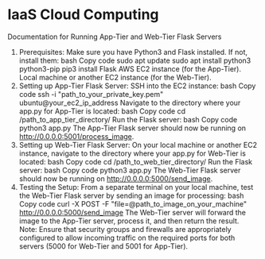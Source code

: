 # IaaS Cloud Computing
Documentation for Running App-Tier and Web-Tier Flask Servers

1. Prerequisites:
Make sure you have Python3 and Flask installed. If not, install them:
bash
Copy code
sudo apt update
sudo apt install python3 python3-pip
pip3 install Flask
AWS EC2 instance (for the App-Tier).
Local machine or another EC2 instance (for the Web-Tier).
2. Setting up App-Tier Flask Server:
SSH into the EC2 instance:
bash
Copy code
ssh -i "path_to_your_private_key.pem" ubuntu@your_ec2_ip_address
Navigate to the directory where your app.py for App-Tier is located:
bash
Copy code
cd /path_to_app_tier_directory/
Run the Flask server:
bash
Copy code
python3 app.py
The App-Tier Flask server should now be running on http://0.0.0.0:5001/process_image.
3. Setting up Web-Tier Flask Server:
On your local machine or another EC2 instance, navigate to the directory where your app.py for Web-Tier is located:
bash
Copy code
cd /path_to_web_tier_directory/
Run the Flask server:
bash
Copy code
python3 app.py
The Web-Tier Flask server should now be running on http://0.0.0.0:5000/send_image.
4. Testing the Setup:
From a separate terminal on your local machine, test the Web-Tier Flask server by sending an image for processing:
bash
Copy code
curl -X POST -F "file=@path_to_image_on_your_machine" http://0.0.0.0:5000/send_image
The Web-Tier server will forward the image to the App-Tier server, process it, and then return the result.
Note: Ensure that security groups and firewalls are appropriately configured to allow incoming traffic on the required ports for both servers (5000 for Web-Tier and 5001 for App-Tier).
